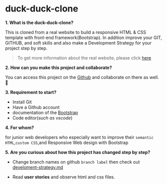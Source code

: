 # duck-duck-clone

**__1. What is the duck-duck-clone?__**

This is cloned from a real website to build a responsive HTML & CSS template with front-end framework(Bootstrap). In  addition improve your GIT, GITHUB, and soft skills and also make a Development Strategy for your project step by step.

> To get more information about the real website, please click [here](https://duckduckgo.com/?va=z&t=hr)

**__2. How can you make this project and collaborate?__**

You can access this project on the [Github](https://github.com/mametur/duck-duck-clone) and collaborate on there as well. :tada:

**__3. Requirement to start?__**

- Install Git
- Have a Github account
- documentation of the [Bootstrap](https://getbootstrap.com/)
- Code editor(_such as vscode_)

**__4. For whom?__**

for junior web developers who especially want to improve their `semantic HTML`,`custom CSS`,and Responsive Web  design with Bootstrap

**__5. Are you curious about how this project has changed step by step?__**

- Change branch names on github `branch label` then check out [develoment-strategy.md](development-strategy.md)

- Read **user stories** and observe html and css files.
